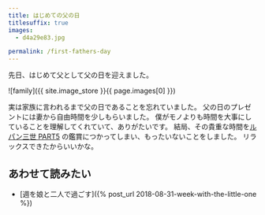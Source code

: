 ```yaml
---
title: はじめての父の日
titlesuffix: true
images:
  - d4a29e83.jpg

permalink: /first-fathers-day
---
```


先日、はじめて父として父の日を迎えました。

![family]({{ site.image_store }}{{ page.images[0] }})

実は家族に言われるまで父の日であることを忘れていました。
父の日のプレゼントには妻から自由時間を少しもらいました。
僕がモノよりも時間を大事にしていることを理解してくれていて、ありがたいです。
結局、その貴重な時間を[ルパン三世 PART5](https://lupin-pt5.com/) の鑑賞につかってしまい、もったいないことをしました。
リラックスできたからいいかな。

## あわせて読みたい

- [週を娘と二人で過ごす]({% post_url 2018-08-31-week-with-the-little-one %})
